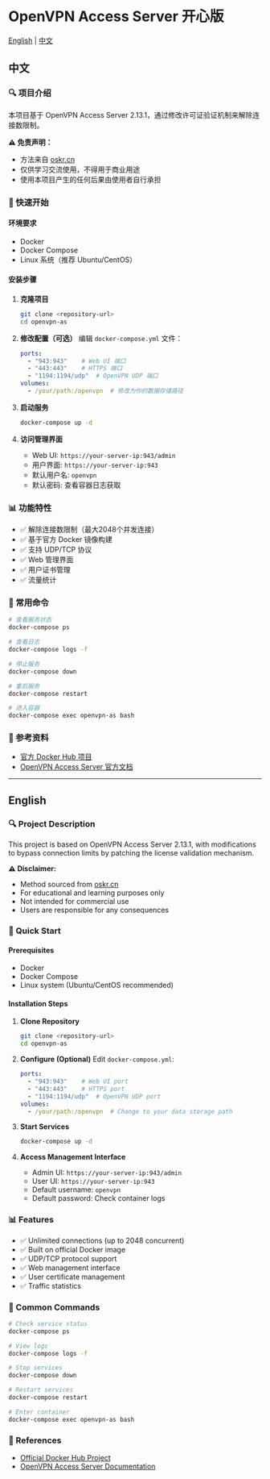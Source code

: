 # OpenVPN Access Server 开心版

[English](#english) | [中文](#中文)

## 中文

### 🔍 项目介绍

本项目基于 OpenVPN Access Server 2.13.1，通过修改许可证验证机制来解除连接数限制。

**⚠️ 免责声明：** 
- 方法来自 [oskr.cn](https://oskr.cn/archives/openvpnaccessserver294po-jie-ren-shu-xian-zhi)
- 仅供学习交流使用，不得用于商业用途
- 使用本项目产生的任何后果由使用者自行承担

### 🚀 快速开始

#### 环境要求
- Docker
- Docker Compose
- Linux 系统（推荐 Ubuntu/CentOS）

#### 安装步骤

1. **克隆项目**
   ```bash
   git clone <repository-url>
   cd openvpn-as
   ```

2. **修改配置（可选）**
   编辑 `docker-compose.yml` 文件：
   ```yaml
   ports:
     - "943:943"    # Web UI 端口
     - "443:443"    # HTTPS 端口
     - "1194:1194/udp"  # OpenVPN UDP 端口
   volumes:
     - /your/path:/openvpn  # 修改为你的数据存储路径
   ```

3. **启动服务**
   ```bash
   docker-compose up -d
   ```

4. **访问管理界面**
   - Web UI: `https://your-server-ip:943/admin`
   - 用户界面: `https://your-server-ip:943`
   - 默认用户名: `openvpn`
   - 默认密码: 查看容器日志获取

### 📊 功能特性

- ✅ 解除连接数限制（最大2048个并发连接）
- ✅ 基于官方 Docker 镜像构建
- ✅ 支持 UDP/TCP 协议
- ✅ Web 管理界面
- ✅ 用户证书管理
- ✅ 流量统计

### 🔧 常用命令

```bash
# 查看服务状态
docker-compose ps

# 查看日志
docker-compose logs -f

# 停止服务
docker-compose down

# 重启服务
docker-compose restart

# 进入容器
docker-compose exec openvpn-as bash
```

### 📖 参考资料

- [官方 Docker Hub 项目](https://hub.docker.com/r/openvpn/openvpn-as)
- [OpenVPN Access Server 官方文档](https://openvpn.net/access-server/)

---

## English

### 🔍 Project Description

This project is based on OpenVPN Access Server 2.13.1, with modifications to bypass connection limits by patching the license validation mechanism.

**⚠️ Disclaimer:**
- Method sourced from [oskr.cn](https://oskr.cn/archives/openvpnaccessserver294po-jie-ren-shu-xian-zhi)
- For educational and learning purposes only
- Not intended for commercial use
- Users are responsible for any consequences

### 🚀 Quick Start

#### Prerequisites
- Docker
- Docker Compose
- Linux system (Ubuntu/CentOS recommended)

#### Installation Steps

1. **Clone Repository**
   ```bash
   git clone <repository-url>
   cd openvpn-as
   ```

2. **Configure (Optional)**
   Edit `docker-compose.yml`:
   ```yaml
   ports:
     - "943:943"    # Web UI port
     - "443:443"    # HTTPS port
     - "1194:1194/udp"  # OpenVPN UDP port
   volumes:
     - /your/path:/openvpn  # Change to your data storage path
   ```

3. **Start Services**
   ```bash
   docker-compose up -d
   ```

4. **Access Management Interface**
   - Admin UI: `https://your-server-ip:943/admin`
   - User UI: `https://your-server-ip:943`
   - Default username: `openvpn`
   - Default password: Check container logs

### 📊 Features

- ✅ Unlimited connections (up to 2048 concurrent)
- ✅ Built on official Docker image
- ✅ UDP/TCP protocol support
- ✅ Web management interface
- ✅ User certificate management
- ✅ Traffic statistics

### 🔧 Common Commands

```bash
# Check service status
docker-compose ps

# View logs
docker-compose logs -f

# Stop services
docker-compose down

# Restart services
docker-compose restart

# Enter container
docker-compose exec openvpn-as bash
```

### 📖 References

- [Official Docker Hub Project](https://hub.docker.com/r/openvpn/openvpn-as)
- [OpenVPN Access Server Documentation](https://openvpn.net/access-server/)